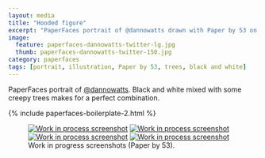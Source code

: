 ```yaml
---
layout: media
title: "Hooded figure"
excerpt: "PaperFaces portrait of @dannowatts drawn with Paper by 53 on an iPad."
image: 
  feature: paperfaces-dannowatts-twitter-lg.jpg
  thumb: paperfaces-dannowatts-twitter-150.jpg
category: paperfaces
tags: [portrait, illustration, Paper by 53, trees, black and white]
---
```


PaperFaces portrait of [@dannowatts](http://twitter.com/dannowatts). Black and white mixed with some creepy trees makes for a perfect combination.

{% include paperfaces-boilerplate-2.html %}

<figure class="half">
	<a href="{{ site.url }}/images/paperfaces-dannowatts-process-1-lg.jpg"><img src="{{ site.url }}/images/paperfaces-dannowatts-process-1-600.jpg" alt="Work in process screenshot"></a>
	<a href="{{ site.url }}/images/paperfaces-dannowatts-process-2-lg.jpg"><img src="{{ site.url }}/images/paperfaces-dannowatts-process-2-600.jpg" alt="Work in process screenshot"></a>
	<a href="{{ site.url }}/images/paperfaces-dannowatts-process-3-lg.jpg"><img src="{{ site.url }}/images/paperfaces-dannowatts-process-3-600.jpg" alt="Work in process screenshot"></a>
	<a href="{{ site.url }}/images/paperfaces-dannowatts-process-4-lg.jpg"><img src="{{ site.url }}/images/paperfaces-dannowatts-process-4-600.jpg" alt="Work in process screenshot"></a>
	<figcaption>Work in progress screenshots (Paper by 53).</figcaption>
</figure>